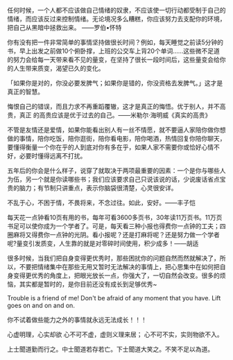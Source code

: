 任何时候，一个人都不应该做自己情绪的奴隶，不应该使一切行动都受制于自己的情绪，而应该反过来控制情绪。无论境况多么糟糕，你应该努力去支配你的环境，把自己从黑暗中拯救出来。 ——罗伯•怀特

你有没有把一件非常简单的事情坚持做很长时间？例如，每天睡觉之前读5分钟的书，早上出发之前做10个俯卧撑，上班的公交车上背20个单词……这些微不足道的努力会给每一天带来看不见的量变，在坚持了很长一段时间后，这些量变会给你的人生带来质变，渴望已久的变化。

「如果你是对的，你没必要发脾气；如果你是错的，你没资格去发脾气。」这才是真正的智慧。

悔恨自己的错误，而且力求不再重蹈覆辙，这才是真正的悔悟。优于别人，并不高贵，真正 的高贵应该是优于过去的自己。——米勒尔·海明威《真实的高贵》

不管是友情还是爱情，如果你能看出别人有一丝不情愿，就不要逼人家陪你做你想做的事情，陪你吃饭，陪你逛街，陪你看电影，陪你喝酒，热情回复你陪你聊天，要懂得衡量一个你在乎的人到底对你有多在乎，如果人家不需要你或恰好心情不好，必要时懂得远离不打扰。

五年后的你会是什么样子，说穿了就取决于两项最重要的因素：一个是你与哪些人为伍，另一个就是你读哪些书；我们应该要求自己只说该说的话，少说废话省点宝贵的脑力；有节制只讲重点，表示你脑袋很清楚，心灵很安详。

不乱于心，不困于情，不畏将来，不念过往。如此，安好。——丰子恺

每天花一点钟看10页有用的书，每年可看3600多页书，30年读11万页书。11万页书足可以使你成为一个学者了。可是，每天看三种小报也得费你一点钟的工夫；四圈麻将又得费你一点钟的光阴。看小报呢？还是打麻将呢？还是努力做一个学者呢?量变引发质变，人生靠的就是对零碎时间使用，积少成多！——胡适

很多时候，当我们把自身变得更优秀时，那些困扰你的问题自然而然就解决了，所以，不要把情绪集中在那些无用又暂时无法解决的事情上，把心思集中在如何把自身变得更优秀的角度上，把眼光放长一点，你强大了，一切自然会改变。很多的烦恼，其实都是暂时的，是你目前还没有成长到足够优秀~

Trouble is a friend of me! Don't be afraid of any moment that you have. Lift goes on and on and on.

你不试着做些能力之外的事情就永远无法成长！！！

心虚明理，心实却欲
心不可不虚，虚则义理来居；
心不可不实，实则物欲不入。

上士聞道勤而行之。中士聞道若存若亡。下士聞道大笑之。不笑不足以為道。
